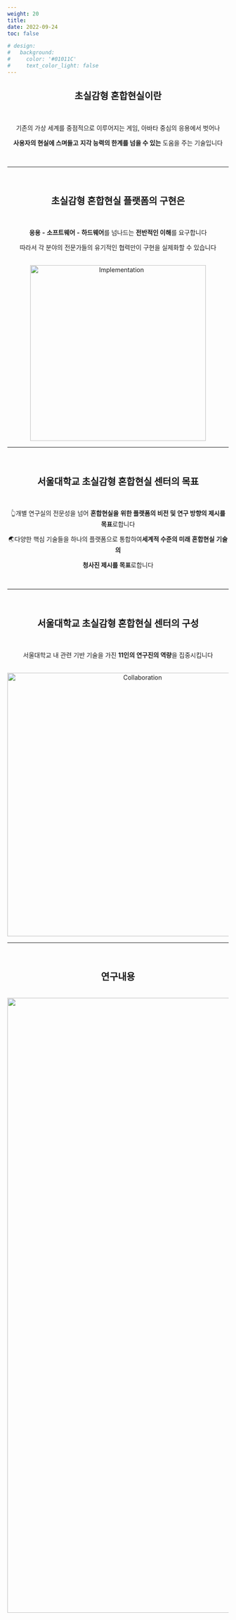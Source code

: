 ```yaml
---
weight: 20
title: 
date: 2022-09-24
toc: false

# design:
#   background:
#     color: '#01011C'
#     text_color_light: false
---
```

<div align="center">

## 초실감형 혼합현실이란

<br/>

기존의 가상 세계를 중점적으로 이루어지는 게임, 아바타 중심의 응용에서 벗어나 

**사용자의 현실에 스며들고** **지각 능력의 한계를 넘을 수 있는** 도움을 주는 기술입니다

<br/>
<hr/>
<br/>

## 초실감형 혼합현실 플랫폼의 구현은

<br/>

**응용** **-** **소프트웨어** **-** **하드웨어**를 넘나드는 **전반적인 이해**를 요구합니다

따라서 각 분야의 전문가들의 유기적인 협력만이 구현을 실제화할 수 있습니다

<br/>
<img src="implementation.png" alt="Implementation" style="width:400px;"/>
<!-- ![Implementation](/implementation.png) -->

<br/>
<hr/>
<br/>

## 서울대학교 초실감형 혼합현실 센터의 목표

<br/>

👆개별 연구실의 전문성을 넘어 **혼합현실을** **위한 플랫폼의 비전 및 연구 방향의 제시를 목표**로합니다

🌏다양한 핵심 기술들을 하나의 플랫폼으로 통합하여**세계적 수준의 미래** **혼합현실** **기술의** 

**청사진 제시를 목표**로합니다

<br/>
<hr/>
<br/>

## 서울대학교 초실감형 혼합현실 센터의 구성

<br/>

서울대학교 내 관련 기반 기술을 가진 **11인의 연구진의 역량**을 집중시킵니다

<br/>

<img src="collaboration.png" alt="Collaboration" style="width:600px;"/>
<!-- ![Collaboration](/collaboration.png) -->

<br/>
<hr/>
<br/>

## 연구내용

<br/>
<img src="research.png" alt="Research" style="width:1400px;"/>
<!-- ![Research](/research.png) -->

<br/>

</div>

<!-- 초실감형 혼합현실 센터

The **Second Brain** starter template empowers you to easily create **personal notes** and **knowledge bases** in a future-proof way.

- It is your second brain 🧠, stored in future-proof Markdown files 
- Supports audio, video, images, math, code, [Mermaid](https://mermaid.live/) diagrams, and [much more](https://wowchemy.com/docs/content/writing-markdown-latex/)
- Edit your notes online in GitHub, or any Git-connected Markdown app such as [Obsidian](https://obsidian.md/) or [Visual Studio Code](https://vscode.dev/)

```markmap {height="200px"}
- Second Brain
  - **powerful** knowledge base
  - **easy**: just plain text Markdown files
  - all your thoughts are **connected**
  - highly **extensible**
  - **future-proof** & open source ❤️
```

## Public vs Private Second Brain

Choose between **publishing and sharing your knowledge online or creating a private second brain**.

To create an **open second brain**, share your knowledge with others [by deploying this template](https://wowchemy.com/hugo-themes/) as a public website.

To create a **private second brain** either:

- After deploying your site above, [password protect your online second brain](https://docs.netlify.com/visitor-access/password-protection/) and configure your GitHub repo as **private**
- [Download this template](https://github.com/wowchemy/hugo-second-brain-theme) and [run the tool locally](https://wowchemy.com/docs/getting-started/install-hugo-extended/)

## Example notebook

{{< cta cta_text="👉 Check out the Machine Learning notebook" cta_link="machine-learning" >}} -->
